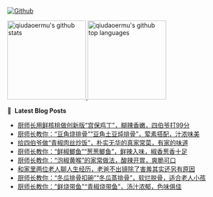 [![Github](https://img.shields.io/github/followers/qiudaoermu?label=Follow&style=social)](https://github.com/qiudaoermu)

<a href="https://github.com/qiudaoermu">
  <img height="180em" src="https://github-readme-stats.vercel.app/api?username=qiudaoermu&show_icons=true&count_private=true" alt="qiudaoermu's github stats" />
  <img height="180em" src="https://github-readme-stats.vercel.app/api/top-langs/?username=qiudaoermu&layout=compact" alt="qiudaoermu's github top languages" />
</a>
<br/>

<!--
** qiudaoermu / qiudaoermu ** is a ✨ _special_ ✨ repository because its`README.md`(this file) appears on your GitHub profile.

Here are some ideas to get you started:

  - 🔭 I’m currently working on ...
- 🌱 I’m currently learning ...
- 👯 I’m looking to collaborate on ...
- 🤔 I’m looking for help with ...
- 💬 Ask me about ...
- 📫 How to reach me: ...
- 😄 Pronouns: ...
- ⚡ Fun fact: ...
-->

📕 &nbsp;**Latest Blog Posts**

<!-- BLOG-POST-LIST:START -->
- [厨师长用鲜核桃做创新版“宫保鸡丁”，糊辣香嫩，四伯爷打99分](https://www.youtube.com/watch?v=jArsVnwbLmc)
- [厨师长教你：“豆角烧排骨”“豆角土豆炖排骨”，荤素搭配，汁浓味美](https://www.youtube.com/watch?v=Gg6rw_K0zgw)
- [给四伯爷做“青椒肉丝炒饭”，朴实无华的真家常菜，有家的味道](https://www.youtube.com/watch?v=bvI7GpxMFlc)
- [厨师长教你：“鲜椒鲫鱼”“葱葱鲫鱼”，鲜辣入味，椒香葱香十足](https://www.youtube.com/watch?v=WD45N_apLDI)
- [厨师长教你：“泡椒黄喉”的家常做法，酸辣开胃，爽脆可口](https://www.youtube.com/watch?v=aVuqWEX2sRQ)
- [和家里两位老人聊人生经历，老爸不出镜除了害羞其实还另有原因](https://www.youtube.com/watch?v=DQ4rBopogF8)
- [厨师长教你：“冬瓜排骨扣碗”“冬瓜蒸排骨”，软烂脱骨，适合老人小孩](https://www.youtube.com/watch?v=0zYD9bAATSM)
- [厨师长教你：&quot;鲜烧带鱼&quot;“青椒烧带鱼”，汤汁浓郁，色味俱佳](https://www.youtube.com/watch?v=i7dFev-rgLI)
<!-- BLOG-POST-LIST:END -->



